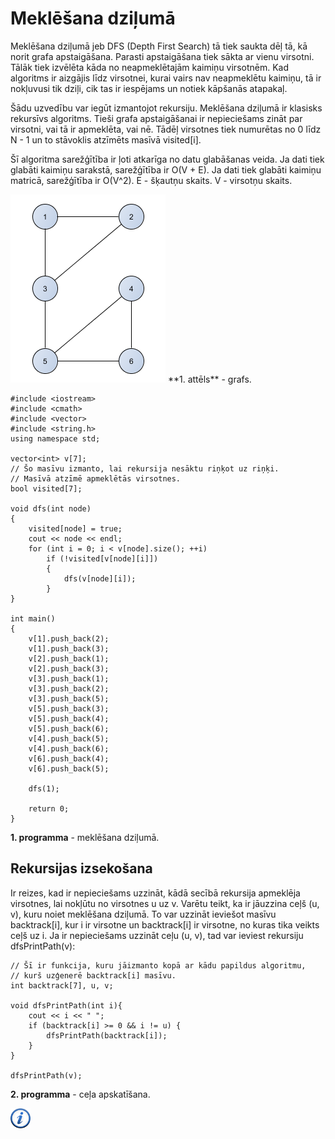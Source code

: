 # Meklēšana dziļumā

Meklēšana dziļumā jeb DFS (Depth First Search) tā tiek saukta dēļ tā, kā norit grafa apstaigāšana. Parasti apstaigāšana tiek sākta ar vienu virsotni. Tālāk tiek izvēlēta kāda no neapmeklētajām kaimiņu virsotnēm. Kad algoritms ir aizgājis līdz virsotnei, kurai vairs nav neapmeklētu kaimiņu, tā ir nokļuvusi tik dziļi, cik tas ir iespējams un notiek kāpšanās atapakaļ.

Šādu uzvedību var iegūt izmantojot rekursiju. Meklēšana dziļumā ir klasisks rekursīvs algoritms. Tieši grafa apstaigāšanai ir nepieciešams zināt par virsotni, vai tā ir apmeklēta, vai nē. Tādēļ virsotnes tiek numurētas no 0 līdz N - 1 un to stāvoklis atzīmēts masīvā visited[i].

Šī algoritma sarežģītība ir ļoti atkarīga no datu glabāšanas veida. Ja dati tiek glabāti kaimiņu sarakstā, sarežģītība ir O(V + E). Ja dati tiek glabāti kaimiņu matricā, sarežģītība ir O(V^2). E - šķautņu skaits. V - virsotņu skaits.


<img alt="Grafs" src="/media/theory/dfs_graph.png" />
**1. attēls** - grafs.


```
#include <iostream>
#include <cmath>
#include <vector>
#include <string.h>
using namespace std;

vector<int> v[7];
// Šo masīvu izmanto, lai rekursija nesāktu riņķot uz riņķi.
// Masīvā atzīmē apmeklētās virsotnes.
bool visited[7];

void dfs(int node)
{
    visited[node] = true;
    cout << node << endl;
    for (int i = 0; i < v[node].size(); ++i)
        if (!visited[v[node][i]])
        {
            dfs(v[node][i]);
        }
}

int main()
{
    v[1].push_back(2);
    v[1].push_back(3);
    v[2].push_back(1);
    v[2].push_back(3);
    v[3].push_back(1);
    v[3].push_back(2);
    v[3].push_back(5);
    v[5].push_back(3);
    v[5].push_back(4);
    v[5].push_back(6);
    v[4].push_back(5);
    v[4].push_back(6);
    v[6].push_back(4);
    v[6].push_back(5);

    dfs(1);

    return 0;
}
```


**1. programma** - meklēšana dziļumā.


## Rekursijas izsekošana

Ir reizes, kad ir nepieciešams uzzināt, kādā secībā rekursija apmeklēja virsotnes, lai nokļūtu no virsotnes u uz v. Varētu teikt, ka ir jāuzzina ceļš (u, v), kuru noiet meklēšana dziļumā. To var uzzināt ieviešot masīvu backtrack[i], kur i ir virsotne un backtrack[i] ir virsotne, no kuras tika veikts ceļš uz i. Ja ir nepieciešams uzzināt ceļu (u, v), tad var ieviest rekursiju dfsPrintPath(v):

```
// Šī ir funkcija, kuru jāizmanto kopā ar kādu papildus algoritmu,
// kurš uzģenerē backtrack[i] masīvu.
int backtrack[7], u, v;

void dfsPrintPath(int i){
    cout << i << " ";
    if (backtrack[i] >= 0 && i != u) {
        dfsPrintPath(backtrack[i]);
    }
}

dfsPrintPath(v);
```


**2. programma** - ceļa apskatīšana.


<a href="http://en.wikipedia.org/wiki/Depth-first_search" target="_blank">![Vairāk informācija](/media/theory/information.png)</a>